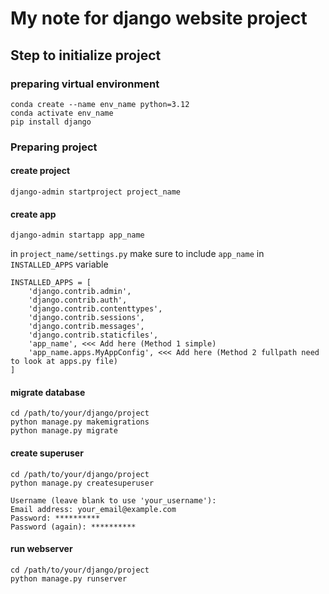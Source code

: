 # My note for django website project

## Step to initialize project
### preparing virtual environment
```
conda create --name env_name python=3.12
conda activate env_name
pip install django
```
### Preparing project
#### create project
```
django-admin startproject project_name
```
#### create app
```
django-admin startapp app_name
```
in `project_name/settings.py` make sure to include `app_name` in `INSTALLED_APPS` variable
```
INSTALLED_APPS = [
    'django.contrib.admin',
    'django.contrib.auth',
    'django.contrib.contenttypes',
    'django.contrib.sessions',
    'django.contrib.messages',
    'django.contrib.staticfiles',
    'app_name', <<< Add here (Method 1 simple)
    'app_name.apps.MyAppConfig', <<< Add here (Method 2 fullpath need to look at apps.py file)
]
```
#### migrate database
```
cd /path/to/your/django/project
python manage.py makemigrations
python manage.py migrate
```
#### create superuser
```
cd /path/to/your/django/project
python manage.py createsuperuser

Username (leave blank to use 'your_username'):
Email address: your_email@example.com
Password: **********
Password (again): **********
```
#### run webserver
```
cd /path/to/your/django/project
python manage.py runserver
```
